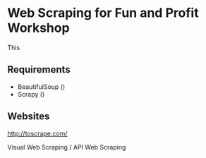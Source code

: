 # Web Scraping for Fun and Profit Workshop

This 

## Requirements

* BeautifulSoup ()
* Scrapy ()



## Websites


http://toscrape.com/


Visual Web Scraping / API Web Scraping
